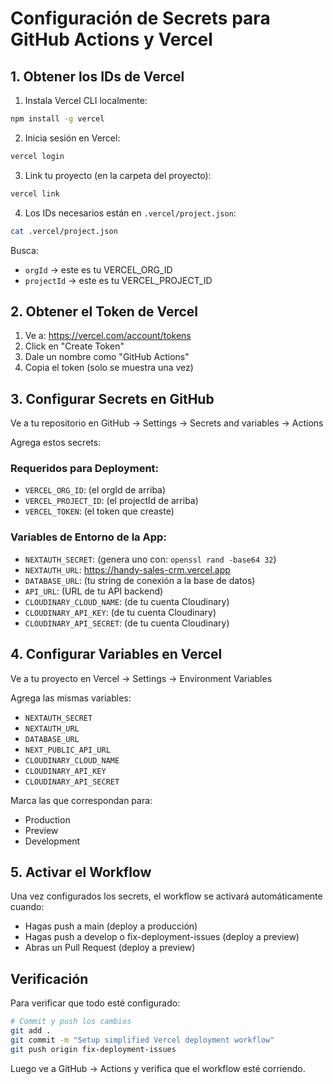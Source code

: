 # Configuración de Secrets para GitHub Actions y Vercel

## 1. Obtener los IDs de Vercel

1. Instala Vercel CLI localmente:
```bash
npm install -g vercel
```

2. Inicia sesión en Vercel:
```bash
vercel login
```

3. Link tu proyecto (en la carpeta del proyecto):
```bash
vercel link
```

4. Los IDs necesarios están en `.vercel/project.json`:
```bash
cat .vercel/project.json
```

Busca:
- `orgId` → este es tu VERCEL_ORG_ID
- `projectId` → este es tu VERCEL_PROJECT_ID

## 2. Obtener el Token de Vercel

1. Ve a: https://vercel.com/account/tokens
2. Click en "Create Token"
3. Dale un nombre como "GitHub Actions"
4. Copia el token (solo se muestra una vez)

## 3. Configurar Secrets en GitHub

Ve a tu repositorio en GitHub → Settings → Secrets and variables → Actions

Agrega estos secrets:

### Requeridos para Deployment:
- `VERCEL_ORG_ID`: (el orgId de arriba)
- `VERCEL_PROJECT_ID`: (el projectId de arriba)
- `VERCEL_TOKEN`: (el token que creaste)

### Variables de Entorno de la App:
- `NEXTAUTH_SECRET`: (genera uno con: `openssl rand -base64 32`)
- `NEXTAUTH_URL`: https://handy-sales-crm.vercel.app
- `DATABASE_URL`: (tu string de conexión a la base de datos)
- `API_URL`: (URL de tu API backend)
- `CLOUDINARY_CLOUD_NAME`: (de tu cuenta Cloudinary)
- `CLOUDINARY_API_KEY`: (de tu cuenta Cloudinary)
- `CLOUDINARY_API_SECRET`: (de tu cuenta Cloudinary)

## 4. Configurar Variables en Vercel

Ve a tu proyecto en Vercel → Settings → Environment Variables

Agrega las mismas variables:
- `NEXTAUTH_SECRET`
- `NEXTAUTH_URL`
- `DATABASE_URL`
- `NEXT_PUBLIC_API_URL`
- `CLOUDINARY_CLOUD_NAME`
- `CLOUDINARY_API_KEY`
- `CLOUDINARY_API_SECRET`

Marca las que correspondan para:
- Production
- Preview
- Development

## 5. Activar el Workflow

Una vez configurados los secrets, el workflow se activará automáticamente cuando:
- Hagas push a main (deploy a producción)
- Hagas push a develop o fix-deployment-issues (deploy a preview)
- Abras un Pull Request (deploy a preview)

## Verificación

Para verificar que todo esté configurado:

```bash
# Commit y push los cambios
git add .
git commit -m "Setup simplified Vercel deployment workflow"
git push origin fix-deployment-issues
```

Luego ve a GitHub → Actions y verifica que el workflow esté corriendo.
